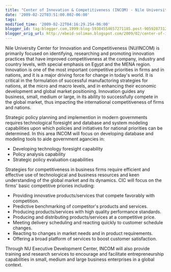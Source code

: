 ```yaml
--- 
title: "Center of Innovation & Competitiveness (INCOM) - Nile University" 
date: '2009-02-22T03:51:00.002-06:00' 
tags: 
modified_time: '2009-02-22T04:16:29.254-06:00' 
blogger_id: tag:blogger.com,1999:blog-59384554657271185.post-9059287312120961915
blogger_orig_url: http://ebeid-soliman.blogspot.com/2009/02/center-of-innovation-competitiveness.html
--- 
```

Nile University Center for Innovation and Competitiveness (NU/INCOM)
is primarily focused on identifying, researching and promoting
innovation practices that have improved competitiveness at the company,
industry and country levels, with special emphasis on Egypt and the MENA
region. Innovation is one of the most important competitive priorities
in firms and in nations, and it is a major driving force for change in
today's world. It is critical in the formulation of successful
manufactoring strategies for nations, at the micro and macro levels, and
in enhancing their economic development and global market positioning.
Innovation guides any business, small, medium or large, in its ability
to successfully compete in the global market, thus impacting the
international competitiveness of firms and nations.  
  
Strategic policy planning and implemention in modern governments
requires technological foresight and database and system modeling
capabilities upon which policies and initiatives for national priorities
can be determined. In this area INCOM will focus on developing database
and modeling tools to aide government agancies in:  

-   Developing technology foresight capability
-   Policy analysis capability
-   Strategic policy evaluation capabilities

Strategies for competitiveness in business firms require efficient and
effective use of technological and business resources and keen
understanding of the global market and its dynamics. CIC will focus on
the firms' basic competitive priories including:

-   Providing innovative products/services that compete favorably with
    competition.
-   Predictive benchmarking of competitor's products and services.
-   Producing products/services with high quality performance standards.
-   Producing and distributing products/services at a competitive price.
-   Meeting delivery scheduling and reacting quickly to customer
    schedule changes.
-   Reacting to changes in market needs and in product requirements.
-   Offering a broad platform of services to boost customer
    satisfaction.

Through NU Executive Development Center, INCOM will also provide
training and research services to encourage and facilitate
entrepreneurship capabilities in small, medium and large business
enterprises in a global context.
